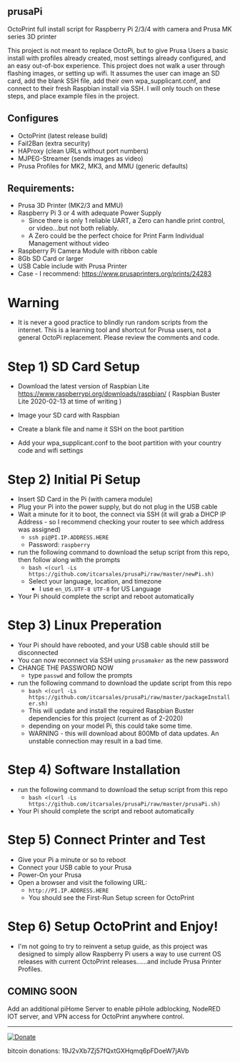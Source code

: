 ## prusaPi
  OctoPrint full install script for Raspberry Pi 2/3/4 with camera and Prusa MK series 3D printer

  This project is not meant to replace OctoPi, but to give Prusa Users a basic install with profiles already created, most settings already configured, and an easy out-of-box experience.  This project does not walk a user through flashing images, or setting up wifi.  It assumes the user can image an SD card, add the blank SSH file, add their own wpa_supplicant.conf, and connect to their fresh Raspbian install via SSH.  I will only touch on these steps, and place example files in the project.
  
## Configures
- OctoPrint (latest release build)
- Fail2Ban (extra security)
- HAProxy (clean URLs without port numbers)
- MJPEG-Streamer (sends images as video)
- Prusa Profiles for MK2, MK3, and MMU (generic defaults)

  
## Requirements:
- Prusa 3D Printer (MK2/3 and MMU)
- Raspberry Pi 3 or 4 with adequate Power Supply
  - Since there is only 1 reliable UART, a Zero can handle print control, or video...but not both reliably.
  - A Zero could be the perfect choice for Print Farm Individual Management without video
- Raspberry Pi Camera Module with ribbon cable
- 8Gb SD Card or larger
- USB Cable include with Prusa Printer
- Case - I recommend: https://www.prusaprinters.org/prints/24283

# Warning
  - It is never a good practice to blindly run random scripts from the internet.  This is a learning tool and shortcut for Prusa users, not a general OctoPi replacement. Please review the comments and code.

# Step 1)  SD Card Setup
  - Download the latest version of Raspbian Lite 
  https://www.raspberrypi.org/downloads/raspbian/ ( Raspbian Buster Lite 2020-02-13 at time of writing )
  
  - Image your SD card with Raspbian
  - Create a blank file and name it SSH on the boot partition
  - Add your wpa_supplicant.conf to the boot partition with your country code and wifi settings
 
# Step 2) Initial Pi Setup
  - Insert SD Card in the Pi (with camera module)
  - Plug your Pi into the power supply, but do not plug in the USB cable
  - Wait a minute for it to boot, the connect via SSH (it will grab a DHCP IP Address - so I recommend checking your router to see which address was assigned)
    - ```ssh pi@PI.IP.ADDRESS.HERE```
    - Password: ```raspberry```
  - run the following command to download the setup script from this repo, then follow along with the prompts
    - ```bash <(curl -Ls https://github.com/itcarsales/prusaPi/raw/master/newPi.sh)```
    - Select your language, location, and timezone
      - I use ```en_US.UTF-8 UTF-8``` for US Language
  - Your Pi should complete the script and reboot automatically
  
# Step 3) Linux Preperation
  - Your Pi should have rebooted, and your USB cable should still be disconnected
  - You can now reconnect via SSH using ```prusamaker``` as the new password
  - CHANGE THE PASSWORD NOW
    - type ```passwd``` and follow the prompts
  - run the following command to download the update script from this repo
    - ```bash <(curl -Ls https://github.com/itcarsales/prusaPi/raw/master/packageInstaller.sh)```
    - This will update and install the required Raspbian Buster dependencies for this project (current as of 2-2020)
    - depending on your model Pi, this could take some time.
    - WARNING - this will download about 800Mb of data updates.  An unstable connection may result in a bad time.

# Step 4) Software Installation
  - run the following command to download the setup script from this repo
    - ```bash <(curl -Ls https://github.com/itcarsales/prusaPi/raw/master/prusaPi.sh)```
  - Your Pi should complete the script and reboot automatically
  
 # Step 5) Connect Printer and Test
  - Give your Pi a minute or so to reboot
  - Connect your USB cable to your Prusa
  - Power-On your Prusa
  - Open a browser and visit the following URL:
    - ```http://PI.IP.ADDRESS.HERE```
    - You should see the First-Run Setup screen for OctoPrint
    
 # Step 6) Setup OctoPrint and Enjoy!
  - I'm not going to try to reinvent a setup guide, as this project was designed to simply allow Raspberry Pi users a way to use current OS releases with current OctoPrint releases......and include Prusa Printer Profiles.
  
  
 ## COMING SOON
  Add an additional piHome Server to enable piHole adblocking, NodeRED IOT server, and VPN access for OctoPrint anywhere control.

  <hr>

[![Donate](https://www.paypalobjects.com/en_US/i/btn/btn_donateCC_LG.gif)](https://www.paypal.com/cgi-bin/webscr?cmd=_s-xclick&hosted_button_id=MLRHALWRP3KJC)

bitcoin donations: 19J2vXb7Zj57fQxtGXHqmq6pFDoeW7jAVb
  